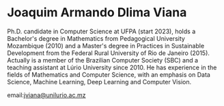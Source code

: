 # Joaquim Armando Dlima Viana

Ph.D. candidate in Computer Science at UFPA (start 2023), holds a Bachelor's degree in Mathematics from Pedagogical University Mozambique (2010) and a Master's degree in Practices in Sustainable Development from the Federal Rural University of Rio de Janeiro (2015). Actually is a member of the Brazilian Computer Society (SBC) and a teaching assistant at Lúrio University since 2010. He has experience in the fields of Mathematics and Computer Science, with an emphasis on Data Science, Machine Learning, Deep Learning and Computer Vision.

email:jviana@unilurio.ac.mz
